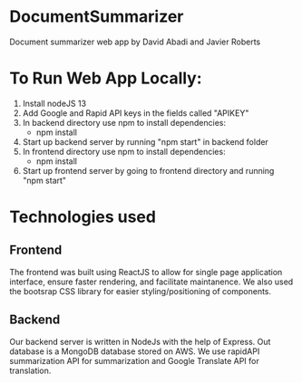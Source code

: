 # DocumentSummarizer

Document summarizer web app by David Abadi and Javier Roberts

# To Run Web App Locally:

1. Install nodeJS 13
2. Add Google and Rapid API keys in the fields called "APIKEY"
3. In backend directory use npm to install dependencies:
   - npm install
4. Start up backend server by running "npm start" in backend folder
5. In frontend directory use npm to install dependencies:
   - npm install
6. Start up frontend server by going to frontend directory and running "npm start"

# Technologies used

## Frontend

The frontend was built using ReactJS to allow for single page application interface, ensure faster rendering, and facilitate maintanence. We also used the bootsrap CSS library for easier styling/positioning of components.

## Backend

Our backend server is written in NodeJs with the help of Express. Out database is a MongoDB database stored on AWS. We use rapidAPI summarization API for summarization and Google Translate API for translation.
